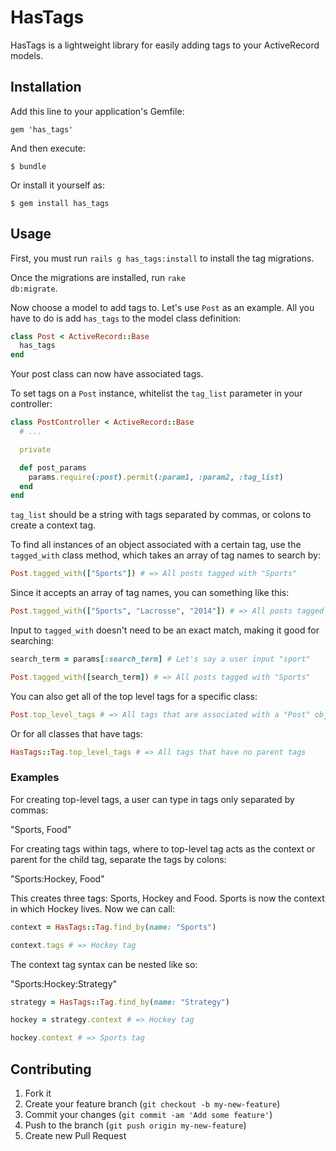 # HasTags

HasTags is a lightweight library for easily adding tags to your ActiveRecord models.

## Installation

Add this line to your application's Gemfile:

    gem 'has_tags'

And then execute:

    $ bundle

Or install it yourself as:

    $ gem install has_tags

## Usage

First, you must run <code>rails g has_tags:install</code> to install the tag migrations.

Once the migrations are installed, run <code>rake db:migrate</code>.

Now choose a model to add tags to. Let's use <code>Post</code> as an example. All you have to do is add <code>has_tags</code> to the model class definition:

  ```ruby
  class Post < ActiveRecord::Base
    has_tags
  end

  ```

Your post class can now have associated tags.

To set tags on a <code>Post</code> instance, whitelist the <code>tag_list</code> parameter in your controller:

```ruby
class PostController < ActiveRecord::Base
  # ...

  private

  def post_params
    params.require(:post).permit(:param1, :param2, :tag_list)
  end
end
```

<code>tag_list</code> should be a string with tags separated by commas, or colons to create a context tag.

To find all instances of an object associated with a certain tag, use the <code>tagged_with</code> class method, which takes an array of tag names to search by:

```ruby
Post.tagged_with(["Sports"]) # => All posts tagged with "Sports"

```

Since it accepts an array of tag names, you can something like this:

```ruby
Post.tagged_with(["Sports", "Lacrosse", "2014"]) # => All posts tagged with "Sports", "Lacrosse", and "2014"
```

Input to <code>tagged_with</code> doesn't need to be an exact match, making it good for searching:

```ruby
search_term = params[:search_term] # Let's say a user input "sport"

Post.tagged_with([search_term]) # => All posts tagged with "Sports"
```

You can also get all of the top level tags for a specific class:

```ruby
Post.top_level_tags # => All tags that are associated with a "Post" object and that have have no parent tags
```

Or for all classes that have tags:

```ruby
HasTags::Tag.top_level_tags # => All tags that have no parent tags
```


### Examples

For creating top-level tags, a user can type in tags only separated by commas:

"Sports, Food"

For creating tags within tags, where to top-level tag acts as the context or parent for the child tag, separate the tags by colons:

"Sports:Hockey, Food"

This creates three tags: Sports, Hockey and Food. Sports is now the context in which Hockey lives. Now we can call:

```ruby
context = HasTags::Tag.find_by(name: "Sports")

context.tags # => Hockey tag
```

The context tag syntax can be nested like so:

"Sports:Hockey:Strategy"

```ruby
strategy = HasTags::Tag.find_by(name: "Strategy")

hockey = strategy.context # => Hockey tag

hockey.context # => Sports tag
```

## Contributing

1. Fork it
2. Create your feature branch (`git checkout -b my-new-feature`)
3. Commit your changes (`git commit -am 'Add some feature'`)
4. Push to the branch (`git push origin my-new-feature`)
5. Create new Pull Request
